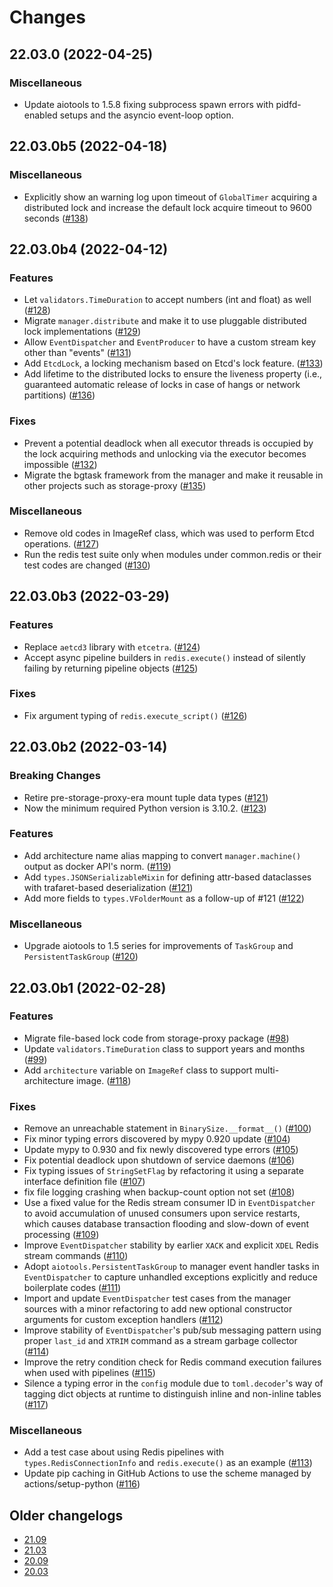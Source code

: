 Changes
=======

<!--
    You should *NOT* be adding new change log entries to this file, this
    file is managed by towncrier. You *may* edit previous change logs to
    fix problems like typo corrections or such.

    To add a new change log entry, please refer
    https://pip.pypa.io/en/latest/development/contributing/#news-entries

    We named the news folder "changes".

    WARNING: Don't drop the last line!
-->

<!-- towncrier release notes start -->

## 22.03.0 (2022-04-25)

### Miscellaneous
* Update aiotools to 1.5.8 fixing subprocess spawn errors with pidfd-enabled setups and the asyncio event-loop option.


## 22.03.0b5 (2022-04-18)

### Miscellaneous
* Explicitly show an warning log upon timeout of `GlobalTimer` acquiring a distributed lock and increase the default lock acquire timeout to 9600 seconds ([#138](https://github.com/lablup/backend.ai-common/issues/138))


## 22.03.0b4 (2022-04-12)

### Features
* Let `validators.TimeDuration` to accept numbers (int and float) as well ([#128](https://github.com/lablup/backend.ai-common/issues/128))
* Migrate `manager.distribute` and make it to use pluggable distributed lock implementations ([#129](https://github.com/lablup/backend.ai-common/issues/129))
* Allow `EventDispatcher` and `EventProducer` to have a custom stream key other than "events" ([#131](https://github.com/lablup/backend.ai-common/issues/131))
* Add `EtcdLock`, a locking mechanism based on Etcd's lock feature. ([#133](https://github.com/lablup/backend.ai-common/issues/133))
* Add lifetime to the distributed locks to ensure the liveness property (i.e., guaranteed automatic release of locks in case of hangs or network partitions) ([#136](https://github.com/lablup/backend.ai-common/issues/136))

### Fixes
* Prevent a potential deadlock when all executor threads is occupied by the lock acquiring methods and unlocking via the executor becomes impossible ([#132](https://github.com/lablup/backend.ai-common/issues/132))
* Migrate the bgtask framework from the manager and make it reusable in other projects such as storage-proxy ([#135](https://github.com/lablup/backend.ai-common/issues/135))

### Miscellaneous
* Remove old codes in ImageRef class, which was used to perform Etcd operations. ([#127](https://github.com/lablup/backend.ai-common/issues/127))
* Run the redis test suite only when modules under common.redis or their test codes are changed ([#130](https://github.com/lablup/backend.ai-common/issues/130))


## 22.03.0b3 (2022-03-29)

### Features
* Replace `aetcd3` library with `etcetra`. ([#124](https://github.com/lablup/backend.ai-common/issues/124))
* Accept async pipeline builders in `redis.execute()` instead of silently failing by returning pipeline objects ([#125](https://github.com/lablup/backend.ai-common/issues/125))

### Fixes
* Fix argument typing of `redis.execute_script()` ([#126](https://github.com/lablup/backend.ai-common/issues/126))


## 22.03.0b2 (2022-03-14)

### Breaking Changes
* Retire pre-storage-proxy-era mount tuple data types ([#121](https://github.com/lablup/backend.ai-common/issues/121))
* Now the minimum required Python version is 3.10.2. ([#123](https://github.com/lablup/backend.ai-common/issues/123))

### Features
* Add architecture name alias mapping to convert `manager.machine()` output as docker API's norm. ([#119](https://github.com/lablup/backend.ai-common/issues/119))
* Add `types.JSONSerializableMixin` for defining attr-based dataclasses with trafaret-based deserialization ([#121](https://github.com/lablup/backend.ai-common/issues/121))
* Add more fields to `types.VFolderMount` as a follow-up of #121 ([#122](https://github.com/lablup/backend.ai-common/issues/122))

### Miscellaneous
* Upgrade aiotools to 1.5 series for improvements of `TaskGroup` and `PersistentTaskGroup` ([#120](https://github.com/lablup/backend.ai-common/issues/120))


## 22.03.0b1 (2022-02-28)

### Features
* Migrate file-based lock code from storage-proxy package ([#98](https://github.com/lablup/backend.ai-common/issues/98))
* Update `validators.TimeDuration` class to support years and months ([#99](https://github.com/lablup/backend.ai-common/issues/99))
* Add `architecture` variable on `ImageRef` class to support multi-architecture image. ([#118](https://github.com/lablup/backend.ai-common/issues/118))

### Fixes
* Remove an unreachable statement in `BinarySize.__format__()` ([#100](https://github.com/lablup/backend.ai-common/issues/100))
* Fix minor typing errors discovered by mypy 0.920 update ([#104](https://github.com/lablup/backend.ai-common/issues/104))
* Update mypy to 0.930 and fix newly discovered type errors ([#105](https://github.com/lablup/backend.ai-common/issues/105))
* Fix potential deadlock upon shutdown of service daemons ([#106](https://github.com/lablup/backend.ai-common/issues/106))
* Fix typing issues of `StringSetFlag` by refactoring it using a separate interface definition file ([#107](https://github.com/lablup/backend.ai-common/issues/107))
* fix file logging crashing when backup-count option not set ([#108](https://github.com/lablup/backend.ai-common/issues/108))
* Use a fixed value for the Redis stream consumer ID in `EventDispatcher` to avoid accumulation of unused consumers upon service restarts, which causes database transaction flooding and slow-down of event processing ([#109](https://github.com/lablup/backend.ai-common/issues/109))
* Improve `EventDispatcher` stability by earlier `XACK` and explicit `XDEL` Redis stream commands ([#110](https://github.com/lablup/backend.ai-common/issues/110))
* Adopt `aiotools.PersistentTaskGroup` to manager event handler tasks in `EventDispatcher` to capture unhandled exceptions explicitly and reduce boilerplate codes ([#111](https://github.com/lablup/backend.ai-common/issues/111))
* Import and update `EventDispatcher` test cases from the manager sources with a minor refactoring to add new optional constructor arguments for custom exception handlers ([#112](https://github.com/lablup/backend.ai-common/issues/112))
* Improve stability of `EventDispatcher`'s pub/sub messaging pattern using proper `last_id` and `XTRIM` command as a stream garbage collector ([#114](https://github.com/lablup/backend.ai-common/issues/114))
* Improve the retry condition check for Redis command execution failures when used with pipelines ([#115](https://github.com/lablup/backend.ai-common/issues/115))
* Silence a typing error in the `config` module due to `toml.decoder`'s way of tagging dict objects at runtime to distinguish inline and non-inline tables ([#117](https://github.com/lablup/backend.ai-common/issues/117))

### Miscellaneous
* Add a test case about using Redis pipelines with `types.RedisConnectionInfo` and `redis.execute()` as an example ([#113](https://github.com/lablup/backend.ai-common/issues/113))
* Update pip caching in GitHub Actions to use the scheme managed by actions/setup-python ([#116](https://github.com/lablup/backend.ai-common/issues/116))


## Older changelogs

* [21.09](https://github.com/lablup/backend.ai-common/blob/21.09/CHANGELOG.md)
* [21.03](https://github.com/lablup/backend.ai-common/blob/21.03/CHANGELOG.md)
* [20.09](https://github.com/lablup/backend.ai-common/blob/20.09/CHANGELOG.md)
* [20.03](https://github.com/lablup/backend.ai-common/blob/20.03/CHANGELOG.md)

